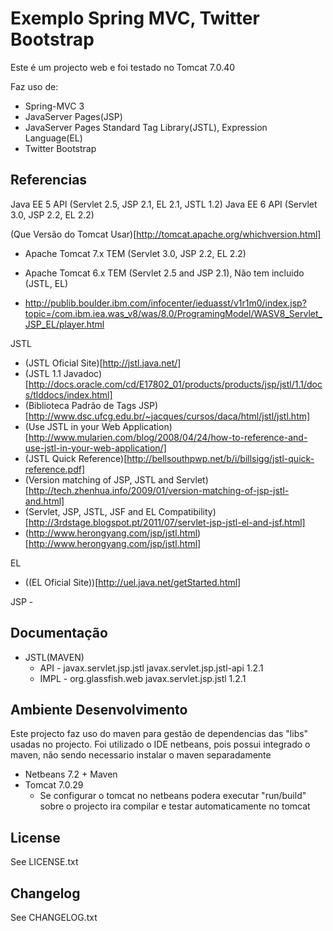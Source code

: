 # Exemplo Spring MVC, Twitter Bootstrap

Este é um projecto web e foi testado no Tomcat 7.0.40

Faz uso de:

* Spring-MVC 3
* JavaServer Pages(JSP)
* JavaServer Pages Standard Tag Library(JSTL), Expression Language(EL)
* Twitter Bootstrap


## Referencias

Java EE 5 API (Servlet 2.5, JSP 2.1, EL 2.1, JSTL 1.2)
Java EE 6 API (Servlet 3.0, JSP 2.2, EL 2.2)

(Que Versão do Tomcat Usar)[http://tomcat.apache.org/whichversion.html]
* Apache Tomcat 7.x  TEM (Servlet 3.0, JSP 2.2, EL 2.2)
* Apache Tomcat 6.x TEM (Servlet 2.5 and JSP 2.1), Não tem incluido (JSTL, EL)


* http://publib.boulder.ibm.com/infocenter/ieduasst/v1r1m0/index.jsp?topic=/com.ibm.iea.was_v8/was/8.0/ProgramingModel/WASV8_Servlet_JSP_EL/player.html

JSTL
* (JSTL Oficial Site)[http://jstl.java.net/]
* (JSTL 1.1 Javadoc)[http://docs.oracle.com/cd/E17802_01/products/products/jsp/jstl/1.1/docs/tlddocs/index.html]
* (Biblioteca Padrão de Tags JSP)[http://www.dsc.ufcg.edu.br/~jacques/cursos/daca/html/jstl/jstl.htm]
* (Use JSTL in your Web Application)[http://www.mularien.com/blog/2008/04/24/how-to-reference-and-use-jstl-in-your-web-application/]
* (JSTL Quick Reference)[http://bellsouthpwp.net/b/i/billsigg/jstl-quick-reference.pdf]
* (Version matching of JSP, JSTL and Servlet)[http://tech.zhenhua.info/2009/01/version-matching-of-jsp-jstl-and.html]
* (Servlet, JSP, JSTL, JSF and EL Compatibility)[http://3rdstage.blogspot.pt/2011/07/servlet-jsp-jstl-el-and-jsf.html]
* (http://www.herongyang.com/jsp/jstl.html)[http://www.herongyang.com/jsp/jstl.html]

EL
* ((EL Oficial Site))[http://uel.java.net/getStarted.html]

JSP - 



## Documentação

* JSTL(MAVEN)
  * API  - javax.servlet.jsp.jstl	javax.servlet.jsp.jstl-api	1.2.1
  * IMPL - org.glassfish.web	javax.servlet.jsp.jstl	1.2.1


## Ambiente Desenvolvimento

Este projecto faz uso do maven para gestão de dependencias das "libs" usadas no projecto.
Foi utilizado o IDE netbeans, pois possui integrado o maven, não sendo necessario instalar o maven separadamente

* Netbeans 7.2 + Maven 
* Tomcat 7.0.29
  * Se configurar o tomcat no netbeans podera executar "run/build" sobre o projecto ira compilar e testar automaticamente no tomcat

## License

See LICENSE.txt


## Changelog

See CHANGELOG.txt
